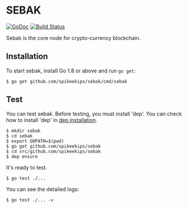 # SEBAK

[![GoDoc](https://godoc.org/github.com/golang/gddo?status.svg)](http://godoc.org/github.com/spikeekips/sebak/lib) [![Build Status](https://travis-ci.org/spikeekips/sebak.svg?branch=master)](https://travis-ci.org/spikeekips/sebak)

Sebak is the core node for crypto-currency blockchain.

## Installation

To start sebak, install Go 1.8 or above and run `go get`:

```
$ go get github.com/spikeekips/sebak/cmd/sebak
```

## Test

You can test sebak. Before testing, you must install 'dep'. You can check how to install 'dep' in [dep installation](https://github.com/golang/dep#installation).

```
$ mkdir sebak
$ cd sebak
$ export GOPATH=$(pwd)
$ go get github.com/spikeekips/sebak
$ cd src/github.com/spikeekips/sebak
$ dep ensure
```

It's ready to test.

```
$ go test ./...
```

You can see the detailed logs:
```
$ go test ./... -v
```
